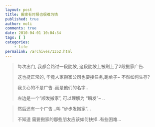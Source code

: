 ```yaml
---
layout: post
title: 搬家有时候也很难为情
published: true
author: moli
comments: true
date: 2010-04-01 10:04:34
tags: [ ]
categories:
    - life
permalink: /archives/1352.html
---
```

> [][1]每次出门, 我都会路过一段陡坡, 这段陡坡上被刷上了2段搬家广告.
> 
> 这也挺正常的, 毕竟人家搬家公司也要接任务,跑单子~ 不然如何生存?
> 
> 我关心的不是广告..而是他们的名字..
> 
> 左边是一个&#8221;顺发搬家&#8221;, 可以理解为 &#8220;瞬发&#8221;~ ..

> [][2]
  
> 然后还有一个广告&#8230;叫 &#8220;步步发搬家&#8221;&#8230;
> 
> 不知道 需要搬家的那些朋友应该如何抉择..有些困难&#8230;

 [1]: http://huoxr.com/wp-content/uploads/2010/04/20100402001.jpg
 [2]: http://huoxr.com/wp-content/uploads/2010/04/20100402.jpg